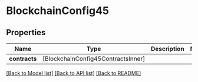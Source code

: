 # BlockchainConfig45

## Properties
Name | Type | Description | Notes
------------ | ------------- | ------------- | -------------
**contracts** | [BlockchainConfig45ContractsInner] |  | 

[[Back to Model list]](../README.md#documentation-for-models) [[Back to API list]](../README.md#documentation-for-api-endpoints) [[Back to README]](../README.md)


